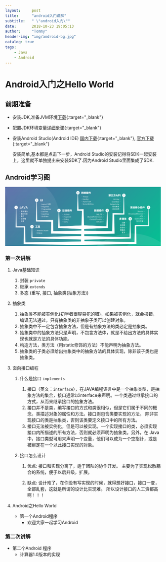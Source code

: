 ```yaml
---
layout:     post
title:      "android入门讲解"
subtitle:   " \"android入门\""
date:       2018-10-23 19:05:13
author:     "Tommy"
header-img: "img/android-bg.jpg"
catalog: true
tags:
    - Java
    - Android
---
```



# Android入门之Hello World

## 前期准备
- 安装JDK,准备JVM环境[下载](https://www.oracle.com/technetwork/java/javase/downloads/index.html){:target="_blank"}
- 配置JDK环境变量[详细步骤](https://www.jianshu.com/p/171cfd6de15c){:target="_blank"}
- 安装Android Studio(Android IDE) [国内下载](http://android-studio.org/index.php/download){:target="_blank"},
[官方下载](https://developer.android.com/studio/){:target="_blank"}
  
  安装简单,基本都是点击下一步，Android Studio的安装记得将SDK一起安装上，这里就不单独提出来安装SDK了.因为Android Studio里面集成了SDK.


## Android学习图
<img src = "/img/android/android-learning.png">

### 第一次讲解
1. Java基础知识
    1. 封装 `private`
    2. 继承 `extends`
    3. 多态 (重写, 接口, 抽象类(抽象方法))

2. 抽象类
    1. 抽象类不能被实例化(初学者很容易犯的错)，如果被实例化，就会报错，编译无法通过。只有抽象类的非抽象子类可以创建对象。
    2. 抽象类中不一定包含抽象方法，但是有抽象方法的类必定是抽象类。
    3. 抽象类中的抽象方法只是声明，不包含方法体，就是不给出方法的具体实现也就是方法的具体功能。
    4. 构造方法，类方法（用static修饰的方法）不能声明为抽象方法。
    5. 抽象类的子类必须给出抽象类中的抽象方法的具体实现，除非该子类也是抽象类。

3. 面向接口编程 
    1. 什么是接口 `implements`
        1. 接口（英文：`interface`），在JAVA编程语言中是一个抽象类型，是抽象方法的集合，接口通常以interface来声明。一个类通过继承接口的方式，从而来继承接口的抽象方法。  
        2. 接口并不是类，编写接口的方式和类很相似，但是它们属于不同的概念。类描述对象的属性和方法。接口则包含类要实现的方法。
        除非实现接口的类是抽象类，否则该类要定义接口中的所有方法。
        3. 接口无法被实例化，但是可以被实现。一个实现接口的类，必须实现接口内所描述的所有方法，否则就必须声明为抽象类。另外，在 Java 中，接口类型可用来声明一个变量，他们可以成为一个空指针，或是被绑定在一个以此接口实现的对象。

    2. 接口怎么设计
        1. 优点: 
        接口和实现分离了，适于团队的协作开发。 
        主要为了实现松散耦合的系统，便于以后升级，扩展。

        2. 缺点:
        设计难了，在你没有写实现的时候，就得想好接口，接口一变，全部乱套，这就是所谓的设计比实现难。 
        所以设计接口的人工资都高啊！！！


4. Android之Hello World  
   - 第一个Android程序
      - 欢迎大家一起学习Android

### 第二次讲解
   - 第二个Android 程序
      - 计算器1.0版本的实现



